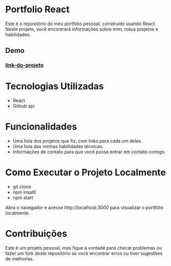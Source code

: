 # Portfolio  React

Este é o repositório do meu portfólio pessoal, construído usando React. Neste projeto, você encontrará informações sobre mim, meus projetos e habilidades.

## Demo
### [link-do-projeto](https://portfolio-kappa-snowy-33.vercel.app/)

# Tecnologias Utilizadas
* React
* Github api

# Funcionalidades
* Uma lista dos projetos que fiz, com links para cada um deles.
* Uma lista das minhas habilidades técnicas.
* Informações de contato para que você possa entrar em contato comigo.

# Como Executar o Projeto Localmente
* git clone
* npm insatll
* npm start
  
 Abra o navegador e acesse http://localhost:3000 para visualizar o portfólio localmente.

# Contribuições

Este é um projeto pessoal, mas fique à vontade para checar problemas ou fazer um fork deste repositório se você encontrar erros ou tiver sugestões de melhorias.

